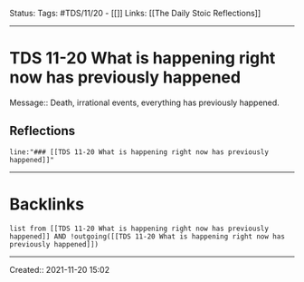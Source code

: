 
Status:
Tags: #TDS/11/20 - [[]]
Links: [[The Daily Stoic Reflections]]
___
# TDS 11-20 What is happening right now has previously happened
Message:: Death, irrational events, everything has previously happened.

## Reflections
 ```query
line:"### [[TDS 11-20 What is happening right now has previously happened]]"
```
___
# Backlinks
```dataview
list from [[TDS 11-20 What is happening right now has previously happened]] AND !outgoing([[TDS 11-20 What is happening right now has previously happened]])
```
___

Created:: 2021-11-20 15:02

